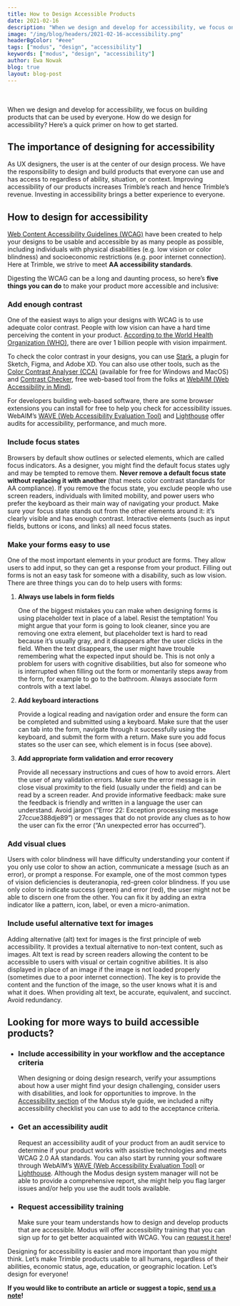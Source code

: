 ```yaml
---
title: How to Design Accessible Products
date: 2021-02-16
description: "When we design and develop for accessibility, we focus on building products that can be used by everyone. How do we design for accessibility? Here’s a quick primer on how to get started."
image: "/img/blog/headers/2021-02-16-accessibility.png"
headerBgColor: "#eee"
tags: ["modus", "design", "accessibility"]
keywords: ["modus", "design", "accessibility"]
author: Ewa Nowak
blog: true
layout: blog-post
---
```


<br><br>
When we design and develop for accessibility, we focus on building products that can be used by everyone. How do we design for accessibility? Here’s a quick primer on how to get started.

## The importance of designing for accessibility

As UX designers, the user is at the center of our design process. We have the responsibility to design and build products that everyone can use and has access to regardless of ability, situation, or context. Improving accessibility of our products increases Trimble’s reach and hence Trimble’s revenue. Investing in accessibility brings a better experience to everyone.

## How to design for accessibility

[Web Content Accessibility Guidelines (WCAG)](https://www.w3.org/TR/WCAG20/) have been created to help your designs to be usable and accessible by as many people as possible, including individuals with physical disabilities (e.g. low vision or color blindness) and socioeconomic restrictions (e.g. poor internet connection). Here at Trimble, we strive to meet **AA accessibility standards**.

Digesting the WCAG can be a long and daunting process, so here’s **five things you can do** to make your product more accessible and inclusive:

### Add enough contrast

One of the easiest ways to align your designs with WCAG is to use adequate color contrast. People with low vision can have a hard time perceiving the content in your product. [According to the World Health Organization (WHO)](https://www.who.int/en/news-room/fact-sheets/detail/blindness-and-visual-impairment), there are over 1 billion people with vision impairment.

To check the color contrast in your designs, you can use [Stark](https://developer.paciellogroup.com/resources/contrastanalyser/), a plugin for Sketch, Figma, and Adobe XD. You can also use other tools, such as the [Color Contrast Analyser (CCA)](https://developer.paciellogroup.com/resources/contrastanalyser/) (available for free for Windows and MacOS) and [Contrast Checker](https://webaim.org/resources/contrastchecker/), free web-based tool from the folks at [WebAIM (Web Accessibility in Mind)](https://webaim.org/).

For developers building web-based software, there are some browser extensions you can install for free to help you check for accessibility issues. WebAIM’s [WAVE (Web Accessibility Evaluation Tool)](https://wave.webaim.org/) and [Lighthouse](https://developers.google.com/web/tools/lighthouse) offer audits for accessibility, performance, and much more.

### Include focus states

Browsers by default show outlines or selected elements, which are called focus indicators. As a designer, you might find the default focus states ugly and may be tempted to remove them. **Never remove a default focus state without replacing it with another** (that meets color contrast standards for AA compliance). If you remove the focus state, you exclude people who use screen readers, individuals with limited mobility, and power users who prefer the keyboard as their main way of navigating your product. Make sure your focus state stands out from the other elements around it: it’s clearly visible and has enough contrast. Interactive elements (such as input fields, buttons or icons, and links) all need focus states.

### Make your forms easy to use

One of the most important elements in your product are forms. They allow users to add input, so they can get a response from your product. Filling out forms is not an easy task for someone with a disability, such as low vision. There are three things you can do to help users with forms:

1. **Always use labels in form fields**

    One of the biggest mistakes you can make when designing forms is using placeholder text in place of a label. Resist the temptation! You might argue that your form is going to look cleaner, since you are removing one extra element, but placeholder text is hard to read because it’s usually gray, and it disappears after the user clicks in the field. When the text disappears, the user might have trouble remembering what the expected input should be. This is not only a problem for users with cognitive disabilities, but also for someone who is interrupted when filling out the form or momentarily steps away from the form, for example to go to the bathroom. Always associate form controls with a text label.

2. **Add keyboard interactions**

    Provide a logical reading and navigation order and ensure the form can be completed and submitted using a keyboard. Make sure that the user can tab into the form, navigate through it successfully using the keyboard, and submit the form with a return. Make sure you add focus states so the user can see, which element is in focus (see above).

3. **Add appropriate form validation and error recovery**

    Provide all necessary instructions and cues of how to avoid errors. Alert the user of any validation errors. Make sure the error message is in close visual proximity to the field (usually under the field) and can be read by a screen reader. And provide informative feedback: make sure the feedback is friendly and written in a language the user can understand. Avoid jargon (“Error 22: Exception processing message 27ccue388dje89”) or messages that do not provide any clues as to how the user can fix the error (“An unexpected error has occurred”).

### Add visual clues

Users with color blindness will have difficulty understanding your content if you only use color to show an action, communicate a message (such as an error), or prompt a response. For example, one of the most common types of vision deficiencies is deuteranopia, red-green color blindness. If you use only color to indicate success (green) and error (red), the user might not be able to discern one from the other. You can fix it by adding an extra indicator like a pattern, icon, label, or even a micro-animation.

### Include useful alternative text for images

Adding alternative (alt) text for images is the first principle of web accessibility. It provides a textual alternative to non-text content, such as images. Alt text is read by screen readers allowing the content to be accessible to users with visual or certain cognitive abilities. It is also displayed in place of an image if the image is not loaded properly (sometimes due to a poor internet connection). The key is to provide the content and the function of the image, so the user knows what it is and what it does. When providing alt text, be accurate, equivalent, and succinct. Avoid redundancy.

## Looking for more ways to build accessible products?

- ### Include accessibility in your workflow and the acceptance criteria

  When designing or doing design research, verify your assumptions about how a user might find your design challenging, consider users with disabilities, and look for opportunities to improve. In the [Accessibility section](/foundations/accessibility/) of the Modus style guide, we included a nifty accessibility checklist you can use to add to the acceptance criteria.

- ### Get an accessibility audit

  Request an accessibility audit of your product from an audit service to determine if your product works with assistive technologies and meets WCAG 2.0 AA standards. You can also start by running your software through WebAIM’s [WAVE (Web Accessibility Evaluation Tool)](https://wave.webaim.org/) or [Lighthouse](https://developers.google.com/web/tools/lighthouse). Although the Modus design system manager will not be able to provide a comprehensive report, she might help you flag larger issues and/or help you use the audit tools available.

- ### Request accessibility training

  Make sure your team understands how to design and develop products that are accessible. Modus will offer accessibility training that you can sign up for to get better acquainted with WCAG. You can [request it here](/community/contact/)!


Designing for accessibility is easier and more important than you might think. Let’s make Trimble products usable to all humans, regardless of their abilities, economic status, age, education, or geographic location. Let’s design for everyone!

**If you would like to contribute an article or suggest a topic, [send us a note](/community/contact/)!**
